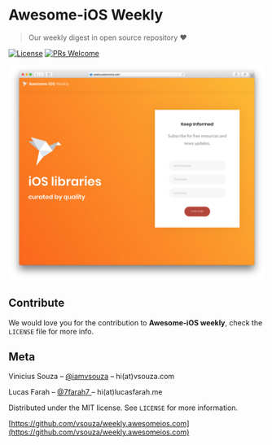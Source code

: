 # Awesome-iOS Weekly

> Our weekly digest in open source repository :heart:  

[![License][license-image]][license-url]
[![PRs Welcome](https://img.shields.io/badge/PRs-welcome-brightgreen.svg?style=flat-square)](http://makeapullrequest.com)

![](screenshot.png)

## Contribute

We would love you for the contribution to **Awesome-iOS weekly**, check the ``LICENSE`` file for more info.

## Meta

Vinicius Souza – [@iamvsouza](https://twitter.com/iamvsouza) – hi(at)vsouza.com 

Lucas Farah – [@7farah7 ](https://twitter.com/7farah7 ) – hi(at)lucasfarah.me

Distributed under the MIT license. See ``LICENSE`` for more information.

[https://github.com/vsouza/weekly.awesomeios.com](https://github.com/vsouza/weekly.awesomeios.com)

[license-image]: https://img.shields.io/badge/License-MIT-blue.svg
[license-url]: LICENSE

